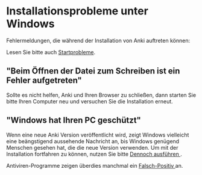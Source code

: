 # Installationsprobleme unter Windows

Fehlermeldungen, die während der Installation von Anki auftreten können:

<!-- toc -->

Lesen Sie bitte auch [Startprobleme](./startup-issues.md).

## "Beim Öffnen der Datei zum Schreiben ist ein Fehler aufgetreten"

Sollte es nicht helfen, Anki und Ihren Browser zu schließen, dann starten Sie
bitte Ihren Computer neu und versuchen Sie die Installation erneut.

## "Windows hat Ihren PC geschützt"

Wenn eine neue Anki Version veröffentlicht wird, zeigt Windows vielleicht eine
beängstigend aussehende Nachricht an, bis Windows genügend Menschen gesehen hat,
die die neue Version verwenden. Um mit der Installation fortfahren zu können,
nutzen Sie bitte [Dennoch ausführen
](https://www.tekrevue.com/tip/windows-protected-your-pc-disable-smartscreen/).

Antiviren-Programme zeigen überdies manchmal ein [Falsch-Positiv
](https://faqs.ankiweb.net/my-antivirus-program-says-anki-is-infected.html) an.
